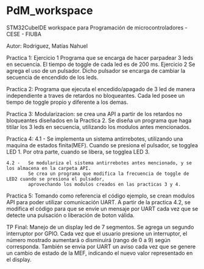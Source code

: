 # PdM_workspace
STM32CubeIDE workspace para Programación de microcontroladores - CESE - FIUBA

Autor: Rodriguez, Matías Nahuel

Practica 1: 
    Ejercicio 1
        Programa que se encarga de hacer parpadear 3 leds en secuencia. El tiempo de toggle de cada led es de 200 ms.
    Ejercicio 2
        Se agrega el uso de un pulsador. Dicho pulsador se encarga de cambiar la secuencia de encendido de los leds.

Practica 2:
    Programa que ejecuta el encedido/apagado de 3 led de manera independiente a traves de retardos no bloqueantes.
    Cada led posee un tiempo de toggle propio y diferente a los demas.
    
Practica 3:
    Modularizacion: se crea una API a partir de los retardos no bloqueantes diseñados en la Practica 2.
    Se diseña un programa que haga titilar los 3 leds en secuencia, utilizando los modulos antes mencionados.
    
Practica 4:
    4.1 -   Se implementa un sistema antirrebotes, utilizando una maquina de estados finita(MEF). 
            Cuando se presiona el pulsador, se togglea LED 1. Por otra parte, cuando se libera, se togglea LED 3.
    
    4.2 -   Se modulariza el sistema antirrebotes antes mencionado, y se los almacena en la carpeta API.
            Se crea un programa que modifica la frecuencia de toggle de LED2 cuando se presiona el pulsador, 
            aprovechando los modulos creados en las practicas 3 y 4.

Practica 5:
    Tomando como referencia el código ejemplo, se crean modulos API para poder utilizar comunicación UART.
    A partir de la practica 4.2, se modifica el código para que se envíe un mensaje por UART cada vez que
    se detecte una pulsación o liberación de boton válida.

TP Final:
    Manejo de un display led de 7 segmentos. 
    Se agrega un segundo interruptor por GPIO. 
    Cada vez que el usuario presione un interruptor, el número mostrado aumentará o disminuirá (rango de 0 a 9) según corresponda. 
    También se envia por UART un aviso cada vez que se genere un cambio de estado de la MEF, indicando el nuevo valor representado en el display.
